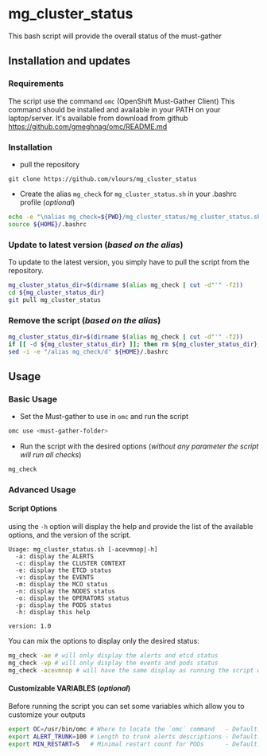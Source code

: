 # mg_cluster_status

This bash script will provide the overall status of the must-gather

## Installation and updates

### Requirements

The script use the command `omc` (OpenShift Must-Gather Client)
This command should be installed and available in your PATH on your laptop/server. It's available from download from github <https://github.com/gmeghnag/omc/README.md>

### Installation

* pull the repository

```text
git clone https://github.com/vlours/mg_cluster_status
```

* Create the alias `mg_check` for `mg_cluster_status.sh` in your .bashrc profile (_optional_)

```bash
echo -e "\nalias mg_check=${PWD}/mg_cluster_status/mg_cluster_status.sh" >> ${HOME}/.bashrc
source ${HOME}/.bashrc
```

### Update to latest version (_based on the alias_)

To update to the latest version, you simply have to pull the script from the repository.

```bash
mg_cluster_status_dir=$(dirname $(alias mg_check | cut -d"'" -f2))
cd ${mg_cluster_status_dir}
git pull mg_cluster_status
```

### Remove the script (_based on the alias_)

```bash
mg_cluster_status_dir=$(dirname $(alias mg_check | cut -d"'" -f2))
if [[ -d ${mg_cluster_status_dir} ]]; then rm ${mg_cluster_status_dir}; fi
sed -i -e "/alias mg_check/d" ${HOME}/.bashrc
```

## Usage

### Basic Usage

* Set the Must-gather to use in `omc` and run the script

```bash
omc use <must-gather-folder>
```

* Run the script with the desired options (_without any parameter the script will run all checks_)

```bash
mg_check 
```

### Advanced Usage

#### Script Options

using the `-h` option will display the help and provide the list of the available options, and the version of the script.

```text
Usage: mg_cluster_status.sh [-acevmnop|-h]
  -a: display the ALERTS
  -c: display the CLUSTER CONTEXT
  -e: display the ETCD status
  -v: display the EVENTS
  -m: display the MCO status
  -n: display the NODES status
  -o: display the OPERATORS status
  -p: display the PODS status
  -h: display this help

version: 1.0
```

You can mix the options to display only the desired status:

```bash
mg_check -ae # will only display the alerts and etcd status
mg_check -vp # will only display the events and pods status
mg_check -acevmnop # will have the same display as running the script without options
```

#### Customizable VARIABLES (_optional_)

Before running the script you can set some variables which allow you to customize your outputs

```bash
export OC=/usr/bin/omc # Where to locate the `omc` command   - Default: omc
export ALERT_TRUNK=100 # Length to trunk alerts descriptions - Default: 100
export MIN_RESTART=5   # Minimal restart count for PODs      - Default: 5
```
